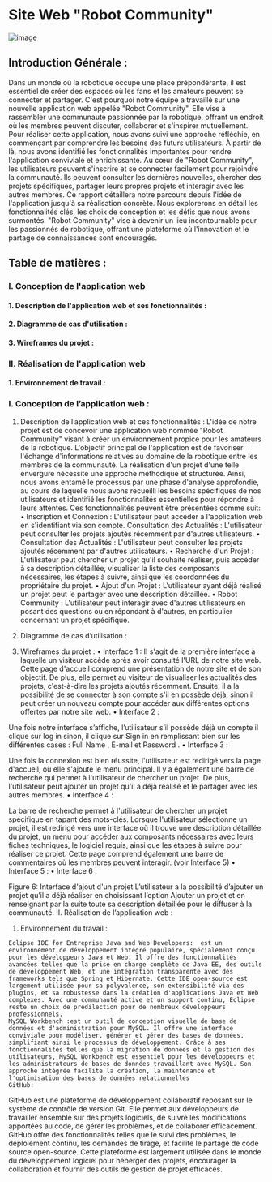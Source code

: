 # Site Web "Robot Community"
![image](https://github.com/hhaassnnaaee/site_robotic/assets/119757481/eb167a64-9f5f-4be6-b6da-7974bc3e0814)
## Introduction Générale :
Dans un monde où la robotique occupe une place prépondérante, il est essentiel de créer des espaces où les fans et les amateurs peuvent se connecter et partager. C'est pourquoi notre équipe a travaillé sur une nouvelle application web appelée "Robot Community". Elle vise à rassembler une communauté passionnée par la robotique, offrant un endroit où les membres peuvent discuter, collaborer et s'inspirer mutuellement.
Pour réaliser cette application, nous avons suivi une approche réfléchie, en commençant par comprendre les besoins des futurs utilisateurs. À partir de là, nous avons identifié les fonctionnalités importantes pour rendre l'application conviviale et enrichissante.
Au cœur de "Robot Community", les utilisateurs peuvent s'inscrire et se connecter facilement pour rejoindre la communauté. Ils peuvent consulter les dernières nouvelles, chercher des projets spécifiques, partager leurs propres projets et interagir avec les autres membres.
Ce rapport détaillera notre parcours depuis l'idée de l'application jusqu'à sa réalisation concrète. Nous explorerons en détail les fonctionnalités clés, les choix de conception et les défis que nous avons surmontés. "Robot Community" vise à devenir un lieu incontournable pour les passionnés de robotique, offrant une plateforme où l'innovation et le partage de connaissances sont encouragés.







## Table de matières :

### I. Conception de l'application web

#### 1. Description de l'application web et ses fonctionnalités :

#### 2. Diagramme de cas d'utilisation :
    
#### 3. Wireframes du projet :

### II. Réalisation de l'application web

#### 1. Environnement de travail :
    



















### I.	Conception de l’application web :
1.	Description de l’application web et ces fonctionnalités :
L'idée de notre projet est de concevoir une application web nommée "Robot Community" visant à créer un environnement propice pour les amateurs de la robotique. L'objectif principal de l'application est de favoriser l'échange d'informations relatives au domaine de la robotique entre les membres de la communauté.
La réalisation d'un projet d'une telle envergure nécessite une approche méthodique et structurée. Ainsi, nous avons entamé le processus par une phase d'analyse approfondie, au cours de laquelle nous avons recueilli les besoins spécifiques de nos utilisateurs et identifié les fonctionnalités essentielles pour répondre à leurs attentes. Ces fonctionnalités peuvent être présentées comme suit:
•	Inscription et Connexion : L'utilisateur peut accéder à l'application web en s'identifiant via son compte. Consultation des Actualités : L'utilisateur peut consulter les projets ajoutés récemment par d'autres utilisateurs.
•	Consultation des Actualités : L'utilisateur peut consulter les projets ajoutés récemment par d'autres utilisateurs.
•	Recherche d'un Projet : L'utilisateur peut chercher un projet qu'il souhaite réaliser, puis accéder à sa description détaillée, visualiser la liste des composants nécessaires, les étapes à suivre, ainsi que les coordonnées du propriétaire du projet.
•	Ajout d'un Projet : L'utilisateur ayant déjà réalisé un projet peut le partager avec une description détaillée.
•	Robot Community : L'utilisateur peut interagir avec d'autres utilisateurs en posant des questions ou en répondant à d'autres, en particulier concernant un projet spécifique.

2.	Diagramme de cas d’utilisation :







3.	Wireframes du projet :
•	Interface 1 :
Il s'agit de la première interface à laquelle un visiteur accède après avoir consulté l'URL de notre site web. Cette page d'accueil comprend une présentation de notre site et de son objectif. De plus, elle permet au visiteur de visualiser les actualités des projets, c'est-à-dire les projets ajoutés récemment. Ensuite, il a la possibilité de se connecter à son compte s'il en possède déjà, sinon il peut créer un nouveau compte pour accéder aux différentes options offertes par notre site web.
•	Interface 2 : 





Une fois notre interface s’affiche, l’utilisateur s’il possède déjà un compte il clique sur log in  sinon, il clique sur Sign in en remplissant bien sur les  différentes cases : Full Name , E-mail et Password .
•	Interface 3 : 

Une fois la connexion est bien réussite, l'utilisateur est redirigé vers la page d'accueil, où elle s'ajoute le menu principal. Il y a également une barre de recherche qui permet à l'utilisateur de chercher un projet .De plus, l'utilisateur peut ajouter un projet qu'il a déjà réalisé et le partager avec les autres membres.
•	Interface 4 :
 








La barre de recherche permet à l'utilisateur de chercher un projet spécifique en tapant des mots-clés. Lorsque l'utilisateur sélectionne un projet, il est redirigé vers une interface où il trouve une description détaillée du projet, un menu pour accéder aux composants nécessaires avec leurs fiches techniques, le logiciel requis, ainsi que les étapes à suivre pour réaliser ce projet. Cette page comprend également une barre de commentaires où les membres peuvent interagir. (voir Interface 5)
•	Interface 5 :
•	Interface 6 :









Figure 6: Interface d'ajout d'un projet
L’utilisateur a la possibilité d’ajouter un projet qu’il a déjà réaliser en choisissant l’option Ajouter un projet et en renseignant par la suite toute sa description détaillée pour le diffuser à la communauté.
II.	Réalisation de l’application web :
1.	 Environnement du travail :

 	Eclipse IDE for Entreprise Java and Web Developers:  est un environnement de développement intégré populaire, spécialement conçu pour les développeurs Java et Web. Il offre des fonctionnalités avancées telles que la prise en charge complète de Java EE, des outils de développement Web, et une intégration transparente avec des frameworks tels que Spring et Hibernate. Cette IDE open-source est largement utilisée pour sa polyvalence, son extensibilité via des plugins, et sa robustesse dans la création d'applications Java et Web complexes. Avec une communauté active et un support continu, Eclipse reste un choix de prédilection pour de nombreux développeurs professionnels.
 	MySQL Workbench :est un outil de conception visuelle de base de données et d'administration pour MySQL. Il offre une interface conviviale pour modéliser, générer et gérer des bases de données, simplifiant ainsi le processus de développement. Grâce à ses fonctionnalités telles que la migration de données et la gestion des utilisateurs, MySQL Workbench est essentiel pour les développeurs et les administrateurs de bases de données travaillant avec MySQL. Son approche intégrée facilite la création, la maintenance et l'optimisation des bases de données relationnelles
 	GitHub: 
GitHub est une plateforme de développement collaboratif reposant sur le système de contrôle de version Git. Elle permet aux développeurs de travailler ensemble sur des projets logiciels, de suivre les modifications apportées au code, de gérer les problèmes, et de collaborer efficacement. GitHub offre des fonctionnalités telles que le suivi des problèmes, le déploiement continu, les demandes de tirage, et facilite le partage de code source open-source. Cette plateforme est largement utilisée dans le monde du développement logiciel pour héberger des projets, encourager la collaboration et fournir des outils de gestion de projet efficaces.

